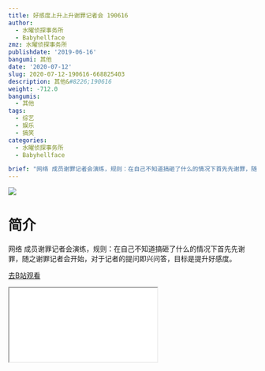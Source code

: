```yaml
---
title: 好感度上升上升谢罪记者会 190616
author:
  - 水曜侦探事务所
  - Babyhellface
zmz: 水曜侦探事务所
publishdate: '2019-06-16'
bangumi: 其他
date: '2020-07-12'
slug: 2020-07-12-190616-668825403
description: 其他&#8226;190616
weight: -712.0
bangumis:
  - 其他
tags:
  - 综艺
  - 娱乐
  - 搞笑
categories:
  - 水曜侦探事务所
  - Babyhellface

brief: "网络 成员谢罪记者会演练，规则：在自己不知道搞砸了什么的情况下首先先谢罪，随之谢罪记者会开始，对于记者的提问即兴问答，目标是提升好感度。"
---
```

![](https://raw.githubusercontent.com/tcgriffith/owaraisite/master/static/tmpimg/1327f1070879d40ba8f78bc989b5d67114c52062.jpg.480.jpg)
# 简介  
网络
成员谢罪记者会演练，规则：在自己不知道搞砸了什么的情况下首先先谢罪，随之谢罪记者会开始，对于记者的提问即兴问答，目标是提升好感度。  

[去B站观看](https://www.bilibili.com/video/av668825403/)
<div class ="resp-container"><iframe class="testiframe" src="//player.bilibili.com/player.html?aid=668825403"", scrolling="no", allowfullscreen="true" > </iframe></div> 
